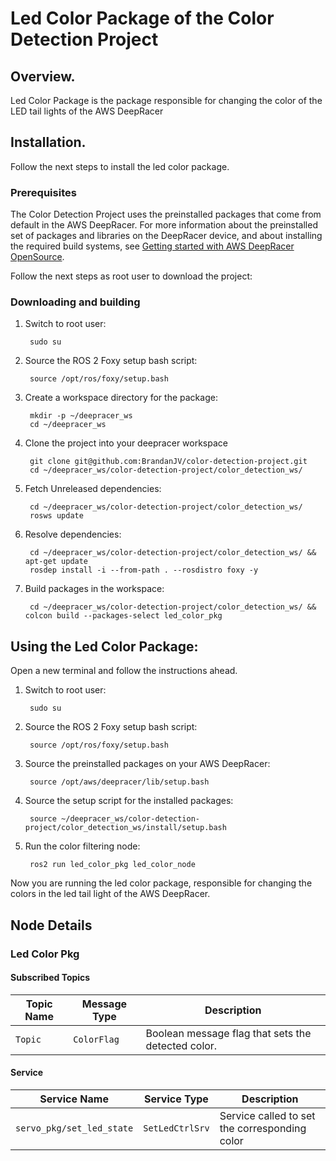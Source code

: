 # Led Color Package of the Color Detection Project

## Overview.
Led Color Package is the package responsible for changing the color of the LED tail lights of the AWS DeepRacer

## Installation.
Follow the next steps to install the led color package.

### Prerequisites
The Color Detection Project uses the preinstalled packages that come from default in the AWS DeepRacer. For more information about the preinstalled set of packages and libraries on the DeepRacer device, and about installing the required build systems, see [Getting started with AWS DeepRacer OpenSource](https://github.com/aws-deepracer/aws-deepracer-launcher/blob/main/getting-started.md).

Follow the next steps as root user to download the project:

### Downloading and building
1. Switch to root user:

        sudo su
        
1. Source the ROS 2 Foxy setup bash script:

        source /opt/ros/foxy/setup.bash 
        
1. Create a workspace directory for the package:

        mkdir -p ~/deepracer_ws
        cd ~/deepracer_ws
        
1. Clone the project into your deepracer workspace

        git clone git@github.com:BrandanJV/color-detection-project.git
        cd ~/deepracer_ws/color-detection-project/color_detection_ws/
        
1. Fetch Unreleased dependencies: 

        cd ~/deepracer_ws/color-detection-project/color_detection_ws/
        rosws update
        
1. Resolve dependencies:

        cd ~/deepracer_ws/color-detection-project/color_detection_ws/ && apt-get update
        rosdep install -i --from-path . --rosdistro foxy -y

1. Build packages in the workspace:
        
        cd ~/deepracer_ws/color-detection-project/color_detection_ws/ && colcon build --packages-select led_color_pkg
        

## Using the Led Color Package:
Open a new terminal and follow the instructions ahead.

1. Switch to root user:

        sudo su
        
1. Source the ROS 2 Foxy setup bash script:

        source /opt/ros/foxy/setup.bash 
        
1. Source the preinstalled packages on your AWS DeepRacer:

        source /opt/aws/deepracer/lib/setup.bash
        
1. Source the setup script for the installed packages:

        source ~/deepracer_ws/color-detection-project/color_detection_ws/install/setup.bash
        
1. Run the color filtering node:

        ros2 run led_color_pkg led_color_node

Now you are running the led color package, responsible for changing the colors in the led tail light of the AWS DeepRacer.


## Node Details

### Led Color Pkg

#### Subscribed Topics
| Topic Name | Message Type | Description |
| ---------- | ------------ | ----------- |
| `Topic` | `ColorFlag`  | Boolean message flag that sets the detected color. |

#### Service 
| Service Name | Service Type | Description |
| ---------- | ------------ | ----------- |
|`servo_pkg/set_led_state` | `SetLedCtrlSrv` | Service called to set the corresponding color |
